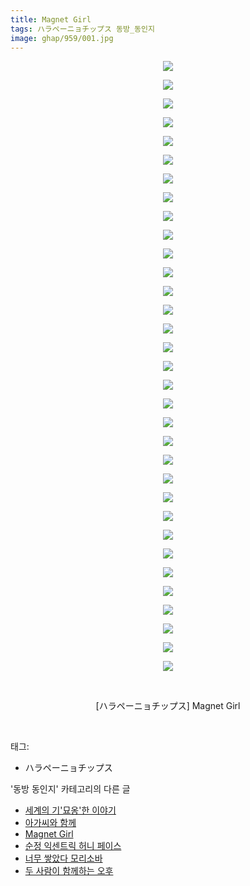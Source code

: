 ```yaml
---
title: Magnet Girl
tags: ハラペーニョチップス 동방_동인지
image: ghap/959/001.jpg
---
```

<div class="article">
<p style="text-align: center; clear: none; float: none;"><img src="{{ site.nasurl }}/ghap/959/001.jpg"/></p>
<p style="text-align: center; clear: none; float: none;"><img src="{{ site.nasurl }}/ghap/959/002.jpg"/></p>
<p style="text-align: center; clear: none; float: none;"><img src="{{ site.nasurl }}/ghap/959/003.jpg"/></p>
<p style="text-align: center; clear: none; float: none;"><img src="{{ site.nasurl }}/ghap/959/004.jpg"/></p>
<p style="text-align: center; clear: none; float: none;"><img src="{{ site.nasurl }}/ghap/959/005.jpg"/></p>
<p style="text-align: center; clear: none; float: none;"><img src="{{ site.nasurl }}/ghap/959/006.jpg"/></p>
<p style="text-align: center; clear: none; float: none;"><img src="{{ site.nasurl }}/ghap/959/007.jpg"/></p>
<p style="text-align: center; clear: none; float: none;"><img src="{{ site.nasurl }}/ghap/959/008.jpg"/></p>
<p style="text-align: center; clear: none; float: none;"><img src="{{ site.nasurl }}/ghap/959/009.jpg"/></p>
<p style="text-align: center; clear: none; float: none;"><img src="{{ site.nasurl }}/ghap/959/010.jpg"/></p>
<p style="text-align: center; clear: none; float: none;"><img src="{{ site.nasurl }}/ghap/959/011.jpg"/></p>
<p style="text-align: center; clear: none; float: none;"><img src="{{ site.nasurl }}/ghap/959/012.jpg"/></p>
<p style="text-align: center; clear: none; float: none;"><img src="{{ site.nasurl }}/ghap/959/013.jpg"/></p>
<p style="text-align: center; clear: none; float: none;"><img src="{{ site.nasurl }}/ghap/959/014.jpg"/></p>
<p style="text-align: center; clear: none; float: none;"><img src="{{ site.nasurl }}/ghap/959/015.jpg"/></p>
<p style="text-align: center; clear: none; float: none;"><img src="{{ site.nasurl }}/ghap/959/016.jpg"/></p>
<p style="text-align: center; clear: none; float: none;"><img src="{{ site.nasurl }}/ghap/959/017.jpg"/></p>
<p style="text-align: center; clear: none; float: none;"><img src="{{ site.nasurl }}/ghap/959/018.jpg"/></p>
<p style="text-align: center; clear: none; float: none;"><img src="{{ site.nasurl }}/ghap/959/019.jpg"/></p>
<p style="text-align: center; clear: none; float: none;"><img src="{{ site.nasurl }}/ghap/959/020.jpg"/></p>
<p style="text-align: center; clear: none; float: none;"><img src="{{ site.nasurl }}/ghap/959/021.jpg"/></p>
<p style="text-align: center; clear: none; float: none;"><img src="{{ site.nasurl }}/ghap/959/022.jpg"/></p>
<p style="text-align: center; clear: none; float: none;"><img src="{{ site.nasurl }}/ghap/959/023.jpg"/></p>
<p style="text-align: center; clear: none; float: none;"><img src="{{ site.nasurl }}/ghap/959/024.jpg"/></p>
<p style="text-align: center; clear: none; float: none;"><img src="{{ site.nasurl }}/ghap/959/025.jpg"/></p>
<p style="text-align: center; clear: none; float: none;"><img src="{{ site.nasurl }}/ghap/959/026.jpg"/></p>
<p style="text-align: center; clear: none; float: none;"><img src="{{ site.nasurl }}/ghap/959/027.jpg"/></p>
<p style="text-align: center; clear: none; float: none;"><img src="{{ site.nasurl }}/ghap/959/028.jpg"/></p>
<p style="text-align: center; clear: none; float: none;"><img src="{{ site.nasurl }}/ghap/959/029.jpg"/></p>
<p style="text-align: center; clear: none; float: none;"><img src="{{ site.nasurl }}/ghap/959/030.jpg"/></p>
<p style="text-align: center; clear: none; float: none;"><img src="{{ site.nasurl }}/ghap/959/031.jpg"/></p>
<p style="text-align: center; clear: none; float: none;"><img src="{{ site.nasurl }}/ghap/959/032.jpg"/></p>
<p style="text-align: center; clear: none; float: none;"><img src="{{ site.nasurl }}/ghap/959/033.jpg"/></p>
<p style="text-align: center; clear: none; float: none;"><br/></p>
<p style="text-align: center; clear: none; float: none;">[ハラペーニョチップス] Magnet Girl</p>
<p><br/></p>
</div><div class="tagTrail">
<p>태그: </p>
<ul>
<li>ハラペーニョチップス</li>
</ul>
</div><div class="another">
<p>'동방 동인지' 카테고리의 다른 글</p>
<ul>
<li><a href="/2016-07-20-ghap_962">세계의 기'묘옹'한 이야기</a></li>
<li><a href="/2016-07-20-ghap_961">아가씨와 함께</a></li>
<li><a href="/2016-07-20-ghap_959">Magnet Girl</a></li>
<li><a href="/2016-07-20-ghap_958">순정 익센트릭 허니 페이스</a></li>
<li><a href="/2016-07-20-ghap_957">너무 쌓았다 모리소바</a></li>
<li><a href="/2016-07-20-ghap_956">두 사람이 함께하는 오후</a></li>
</ul>
</div><div class="cb_module cb_fluid">
<div class="cb_wrt cb_profile">
</div><!-- commentList close -->
</div>
